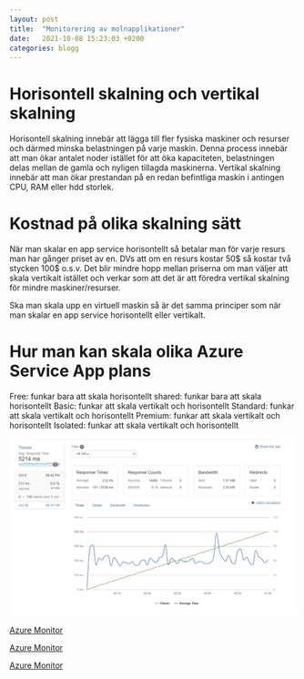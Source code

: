 ```yaml
---
layout: post
title:  "Monitorering av molnapplikationer"
date:   2021-10-08 15:23:03 +0200
categories: blogg
---
```


# Horisontell skalning och vertikal skalning
Horisontell skalning innebär att lägga till fler fysiska maskiner och resurser och därmed minska belastningen på varje maskin. Denna process innebär att man ökar antalet noder istället för att öka kapaciteten, belastningen delas mellan de gamla och nyligen tillagda maskinerna.
Vertikal skalning innebär att man ökar prestandan på en redan befintliga maskin i  antingen CPU, RAM eller hdd storlek. 

# Kostnad på olika skalning sätt
När man skalar en app service horisontellt så betalar man för varje resurs man har gånger priset av en. DVs att om en resurs kostar 50$ så kostar två stycken 100$ o.s.v.
Det blir mindre hopp mellan priserna om man väljer att skala vertikalt istället och verkar som att det är att föredra vertikal skalning för mindre maskiner/resurser.

Ska man skala upp en virtuell maskin så är det samma principer som när man skalar en app service horisontellt eller vertikalt.


# Hur man kan skala olika Azure Service App plans
Free: funkar bara att skala horisontellt
shared: funkar bara att skala horisontellt
Basic: funkar att skala vertikalt och horisontellt
Standard: funkar att skala vertikalt och horisontellt
Premium: funkar att skala vertikalt och horisontellt
Isolated: funkar att skala vertikalt och horisontellt


![Load](https://raw.githubusercontent.com/brinkhoff98/brinkhoff98.github.io/main/docs/_posts/load.PNG)


[Azure Monitor](https://mikhail.io/2019/07/load-testing-azure-functions-with-loaderio/)

[Azure Monitor](https://loader.io/tests)

[Azure Monitor](https://azure.microsoft.com/en-us/pricing/calculator/)



